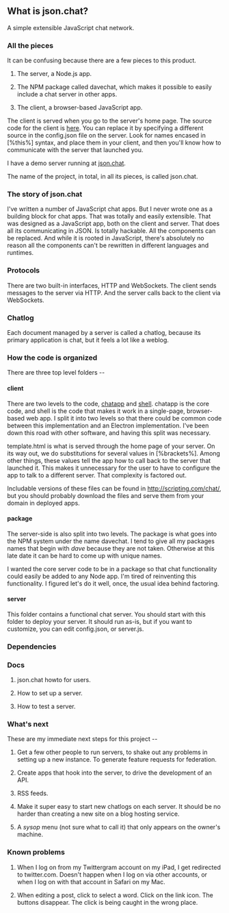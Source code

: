 ## What is json.chat?

A simple extensible JavaScript chat network. 

### All the pieces

It can be confusing because there are a few pieces to this product.

1. The server, a Node.js app. 

2. The NPM package called davechat, which makes it possible to easily include a chat server in other apps.

3. The client, a browser-based JavaScript app.

The client is served when you go to the server's home page. The source code for the client is <a href="https://github.com/scripting/chat/blob/master/client/template.html">here</a>. You can replace it by specifying a different source in the config.json file on the server. Look for names encased in [%this%] syntax, and place them in your client, and then you'll know how to communicate with the server that launched you.

I have a demo server running at <a href="http://json.chat/">json.chat</a>. 

The name of the project, in total, in all its pieces, is called json.chat. 

### The story of json.chat

I've written a number of JavaScript chat apps. But I never wrote one as a building block for chat apps. That was totally and easily extensible. That was designed as a JavaScript app, both on the client and server. That does all its communicating in JSON. Is totally hackable. All the components can be replaced. And while it is rooted in JavaScript, there's absolutely no reason  all the components can't be rewritten in different languages and runtimes.

### Protocols

There are two built-in interfaces, HTTP and WebSockets. The client sends messages to the server via HTTP. And the server calls back to the client via WebSockets.

### Chatlog

Each document managed by a server is called a chatlog, because its primary application is chat, but it feels a lot like a weblog. 

### How the code is organized

There are three top level folders --

#### client

There are two levels to the code, <a href="https://github.com/scripting/chat/blob/master/client/chatapp.js">chatapp</a> and <a href="https://github.com/scripting/chat/blob/master/client/shell.js">shell</a>.  chatapp is the core code, and shell is the code that makes it work in a single-page, browser-based web app. I split it into two levels so that there could be common code between this implementation and an Electron implementation. I've been down this road with other software, and having this split was necessary.

template.html is what is served through the home page of your server. On its way out, we do substitutions for several values in [%brackets%]. Among other things, these values tell the app how to call back to the server that launched it. This makes it unnecessary for the user to have to configure the app to talk to a different server. That complexity is factored out. 

Includable versions of these files can be found in http://scripting.com/chat/, but you should probably download the files and serve them from your domain in deployed apps.

#### package

The server-side is also split into two levels. The package is what goes into the NPM system under the name davechat. I tend to give all my packages names that begin with <i>dave</i> because they are not taken. Otherwise at this late date it can be hard to come up with unique names. 

I wanted the core server code to be in a package so that chat functionality could easily be added to any Node app. I'm tired of reinventing this functionality. I figured let's do it well, once, the usual idea behind factoring.

#### server

This folder contains a functional chat server. You should start with this folder to deploy your server. It should run as-is, but if you want to customize, you can edit  config.json, or server.js. 

### Dependencies



### Docs

1. json.chat howto for users.

2. How to set up a server.

3. How to test a server.

### What's next

These are my immediate next steps for this project -- 

1. Get a few other people to run servers, to shake out any problems in setting up a new instance. To generate feature requests for federation.

2. Create apps that hook into the server, to drive the development of an API.

3. RSS feeds.

4. Make it super easy to start new chatlogs on each server. It should be no harder than creating a new site on a blog hosting service.

5. A <i>sysop</i> menu (not sure what to call it) that only appears on the owner's machine. 

### Known problems

1. When I log on from my Twittergram account on my iPad, I get redirected to twitter.com. Doesn't happen when I log on via other accounts, or when I log on with that account in Safari on my Mac. 

2. When editing a post, click to select a word. Click on the link icon. The buttons disappear. The click is being caught in the wrong place. 

